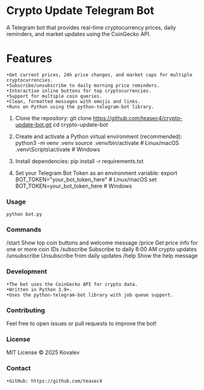 # Crypto Update Telegram Bot

A Telegram bot that provides real-time cryptocurrency prices, daily reminders, and market updates using the CoinGecko API.

# Features
	•Get current prices, 24h price changes, and market caps for multiple cryptocurrencies.
	•Subscribe/unsubscribe to daily morning price reminders.
	•Interactive inline buttons for top cryptocurrencies.
	•Support for multiple coin queries.
	•Clean, formatted messages with emojis and links.
	•Runs on Python using the python-telegram-bot library.

1.	Clone the repository:
        git clone https://github.com/teasec4/crypto-update-bot.git
        cd crypto-update-bot

2.	Create and activate a Python virtual environment (recommended):
        python3 -m venv .venv
        source .venv/bin/activate  # Linux/macOS
        .venv\Scripts\activate     # Windows

3.	Install dependencies:
        pip install -r requirements.txt

4.	Set your Telegram Bot Token as an environment variable:
        export BOT_TOKEN="your_bot_token_here"  # Linux/macOS
        set BOT_TOKEN=your_bot_token_here       # Windows

### Usage
    python bot.py

### Commands
/start  Show top coin buttons and welcome message
/price <ids> Get price info for one or more coin IDs
/subscribe Subscribe to daily 8:00 AM crypto updates
/unsubscribe Unsubscribe from daily updates
/help Show the help message

### Development
	•The bot uses the CoinGecko API for crypto data.
	•Written in Python 3.9+.
	•Uses the python-telegram-bot library with job queue support.

### Contributing
Feel free to open issues or pull requests to improve the bot!

### License
MIT License © 2025 Kovalev

### Contact
	•GitHub: https://github.com/teasec4
